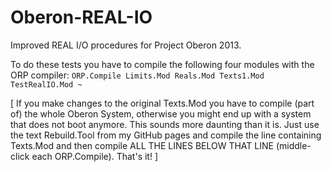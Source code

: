 # Oberon-REAL-IO
Improved REAL I/O procedures for Project Oberon 2013.

To do these tests you have to compile the following four modules with the ORP compiler:
  `ORP.Compile Limits.Mod Reals.Mod Texts1.Mod TestRealIO.Mod ~`

[ If you make changes to the original Texts.Mod you have to compile (part of) the whole Oberon System, 
   otherwise you might end up with a system that does not boot anymore. This sounds more daunting than it is.
   Just use the text Rebuild.Tool from my GitHub pages and compile the line containing Texts.Mod and then
   compile ALL THE LINES BELOW THAT LINE (middle-click each ORP.Compile). That's it!     ]
